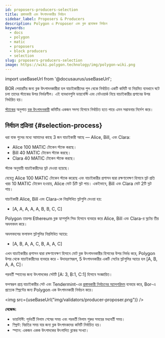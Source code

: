 ```yaml
---
id: proposers-producers-selection
title: প্রস্তাবকারী এবং উৎপাদনকারীর নির্বাচন
sidebar_label: Proposers & Producers
description: Polygon এ Proposer এবং ব্লক প্রযোজক নির্বাচন
keywords:
  - docs
  - polygon
  - matic
  - proposers
  - block producers
  - selection
slug: proposers-producers-selection
image: https://wiki.polygon.technology/img/polygon-wiki.png
---
```

import useBaseUrl from '@docusaurus/useBaseUrl';

BOR লেয়ারটির জন্য ব্লক উৎপাদনকারীরা হল যাচাইকারীদের পুল থেকে নির্বাচিত একটি কমিটি যা নিয়মিত ব্যবধানে ঘটে চলা তাদের স্ট্যাকের উপর নির্ভরশীল। এই ব্যবধানগুলি ডায়নেস্টি এবং নেটওয়ার্ক নিয়ে যাচাইকারীর প্রশানের উপর নির্ধারিত হয়।

[স্ট্যাকের](/docs/maintain/glossary.md#staking) অনুপাত [ব্লক উৎপাদনকারী](/docs/maintain/glossary.md#block-producer) কমিটির একজন সদস্য হিসাবে নির্বাচিত হতে পারে এমন সম্ভাবনার নির্দেশ করে।

## নির্বাচন প্রক্রিয়া {#selection-process}

ধরা যাক পুলের মধ্যে আমাদের কাছে 3 জন যাচাইকারী আছে — Alice, Bill, এবং Clara:

* Alice 100 MATIC টোকেন স্ট্যাক করছে।
* Bill 40 MATIC টোকেন স্ট্যাক করছে।
* Clara 40 MATIC টোকেন স্ট্যাক করছে।

স্ট্যাক অনুযায়ী যাচাইকারীদের স্লট দেওয়া হয়েছে।

যেহেতু Alice 100 MATIC টোকেন স্ট্যাক করেছে এবং যাচাইকারীর প্রশাসন দ্বারা রক্ষণাবেক্ষণ হিসাবে স্লট প্রতি খরচ 10 MATIC টোকেন হওয়ায়, Alice মোট 5টি স্লট পায়। একইভাবে, Bill এবং Clara মোট 2টি স্লট পায়।

যাচাইকারী Alice, Bill এবং Clara-কে নিম্নলিখিত স্লটগুলি দেওয়া হয়:

* [A, A, A, A, A, B, B, C, C]

Polygon তারপর Ethereum ব্লক হ্যাশগুলি সিড হিসাবে ব্যবহার করে Alice, Bill এবং Clara-র স্লটের তীর অদলবদল করে।

অদলবদলের ফলাফল স্লটগুলির নিম্নলিখিত অ্যারে:

* [A, B, A, A, C, B, A, A, C]

এখন যাচাইকারীর প্রশাসন দ্বারা রক্ষণাবেক্ষণ হিসাবে মোট ব্লক উৎপাদনকারীর হিসাবের উপর নির্ভর করে, Polygon উপর থেকে যাচাইকারীদের ব্যবহার করে - উদাহরণস্বরূপ, 5 উৎপাদনকারীর একটি সেটের স্লটগুলির অ্যারে হল [A, B, A, A, C]।

পরবর্তী স্প্যানের জন্য উৎপাদকের সেটটি [A: 3, B:1, C:1] হিসাবে সংজ্ঞায়িত।

ফলস্বরূপ প্রাপ্ত যাচাইকারীর সেট এবং Tendermint-এর [প্রস্তাবকারী নির্বাচনের অ্যালগরিদম](https://docs.tendermint.com/master/spec/consensus/proposer-selection.html) ব্যবহার করে, Bor-এ প্রত্যেক স্প্রিন্টের জন্য Polygon এক উৎপাদনকারী নির্বাচন করে।

<img src={useBaseUrl("img/validators/producer-proposer.png")} />

**লেজেন্ড:**

* ডায়নিস্টি: পূর্ববর্তী নিলাম শেষের সময় এবং পরবর্তী নিলাম শুরুর সময়ের মধ্যবর্তী সময়।
* স্প্রিন্ট: বিরতির সময় যার জন্য ব্লক উৎপাদকদের কমিটি নির্বাচিত হয়।
* স্প্যান: একজন একক উৎপাদকের উৎপাদিত ব্লকের সংখ্যা।
